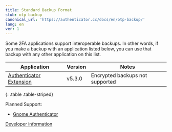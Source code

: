 ```yaml
---
title: Standard Backup Format
stub: otp-backup
canonical_url: 'https://authenticator.cc/docs/en/otp-backup/'
lang: en
ver: 1
---
```


Some 2FA applications support interoperable backups. In other words, if you make a backup with an application listed below, you can use that backup with any other application on this list.

| Application | Version | Notes |
| ----------- | ------- | ----- |
| [Authenticator Extension](https://authenticator.cc) | v5.3.0 | Encrypted backups not supported |
{: .table .table-striped}

Planned Support:

- [Gnome Authenticator](https://gitlab.gnome.org/World/Authenticator)

[Developer information](https://github.com/Authenticator-Extension/Authenticator/wiki/Standard-OTP-Backup-Format-Devloper-Info)